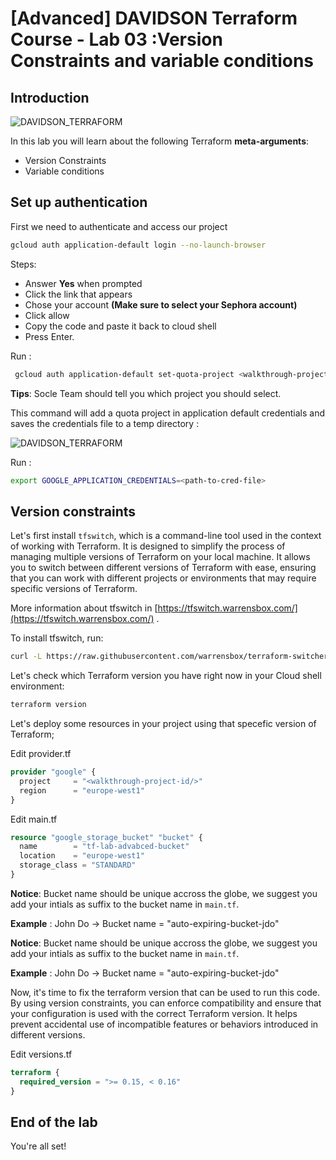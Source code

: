 # [Advanced] DAVIDSON Terraform Course - Lab 03 :Version Constraints and variable conditions

## Introduction
![DAVIDSON_TERRAFORM](https://storage.googleapis.com/bkt-public-images/Davidson-Fond%20De%CC%81grade%CC%81.jpg)

In this lab you will learn about the following Terraform **meta-arguments**:
- Version Constraints
- Variable conditions

## Set up authentication

  First we need to authenticate and access our project
  ```bash
  gcloud auth application-default login --no-launch-browser
  ```
  Steps:
   - Answer **Yes** when prompted
   - Click the link that appears
   - Chose your account **(Make sure to select your Sephora account)**
   - Click allow
   - Copy the code and paste it back to cloud shell
   - Press Enter.

   <walkthrough-project-setup></walkthrough-project-setup>

  Run :
  ```bash
   gcloud auth application-default set-quota-project <walkthrough-project-id/>
  ```
  **Tips**: Socle Team should tell you which project you should select.

  This command will add a quota project in application default credentials and saves the credentials file to a temp directory :

  ![DAVIDSON_TERRAFORM](https://storage.googleapis.com/bkt-public-images/Davidson-Fond%20De%CC%81grade%CC%81.jpg)

  Run :
  ```bash
  export GOOGLE_APPLICATION_CREDENTIALS=<path-to-cred-file>
  ```
## Version constraints
Let's first install `tfswitch`, which is a command-line tool used in the context of working with Terraform. It is designed to simplify the process of managing multiple versions of Terraform on your local machine. It allows you to switch between different versions of Terraform with ease, ensuring that you can work with different projects or environments that may require specific versions of Terraform.

More information about tfswitch in [https://tfswitch.warrensbox.com/](https://tfswitch.warrensbox.com/) .

To install tfswitch, run:
```sh
curl -L https://raw.githubusercontent.com/warrensbox/terraform-switcher/release/install.sh | bash

```

Let's check which Terraform version you have right now in your Cloud shell environment:

```sh
terraform version
```

Let's deploy some resources in your project using that specefic version of Terraform;

<walkthrough-editor-open-file
    filePath="cloudshell_open/wam-tf-labs/advanced/lab_03/iac/provider.tf">
    Edit provider.tf
</walkthrough-editor-open-file>
```tf
provider "google" {
  project     = "<walkthrough-project-id/>"
  region      = "europe-west1"
}
```

<walkthrough-editor-open-file
    filePath="cloudshell_open/wam-tf-labs/advanced/lab_03/iac/main.tf">
    Edit main.tf
</walkthrough-editor-open-file>
```tf
resource "google_storage_bucket" "bucket" {
  name        = "tf-lab-advabced-bucket"
  location    = "europe-west1"
  storage_class = "STANDARD"
}
```

**Notice**: Bucket name should be unique accross the globe, we suggest you add your intials as suffix to the bucket name in `main.tf`.

__Example__ : John Do -> Bucket name = "auto-expiring-bucket-jdo"

**Notice**: Bucket name should be unique accross the globe, we suggest you add your intials as suffix to the bucket name in `main.tf`.

__Example__ : John Do -> Bucket name = "auto-expiring-bucket-jdo"

Now, it's time to fix the terraform version that can be used to run this code. By using version constraints, you can enforce compatibility and ensure that your configuration is used with the correct Terraform version. It helps prevent accidental use of incompatible features or behaviors introduced in different versions.

<walkthrough-editor-open-file
    filePath="cloudshell_open/wam-tf-labs/advanced/lab_03/iac/versions.tf">
    Edit versions.tf
</walkthrough-editor-open-file>
```tf
terraform {
  required_version = ">= 0.15, < 0.16"
}
```

## End of the lab

You're all set!

<walkthrough-conclusion-trophy></walkthrough-conclusion-trophy>
